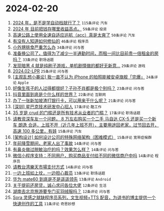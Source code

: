 # 2024-02-20

1. [2024 年，是不是学自动档就行了？](https://www.v2ex.com/t/1016734) `115条评论` `汽车`
1. [2024 年 目前把钱存哪里收益高点。](https://www.v2ex.com/t/1016722) `59条评论` `投资`
1. [高速公路上使用全速自适应巡航（acc）真是太爽了](https://www.v2ex.com/t/1016739) `50条评论` `汽车`
1. [有没有人知道如何修仙的](https://www.v2ex.com/t/1016775) `46条评论` `程序员`
1. [小外甥挑食严重怎么办](https://www.v2ex.com/t/1016704) `34条评论` `问与答`
1. [准备换公司了，值得为了减少一半通勤时间，而租一间比目前贵一倍租金的房吗？](https://www.v2ex.com/t/1016719) `33条评论` `职场话题`
1. [发现暗黑 4 就是纯刷子游戏，单机剧情做的都好无新意...](https://www.v2ex.com/t/1016706) `29条评论` `游戏`
1. [2024.02-LPR](https://www.v2ex.com/t/1016726) `25条评论` `问与答`
1. [[主观乱想小暴论] 我一直不认为 iPhone 的拍照能被安卓旗舰「完爆」](https://www.v2ex.com/t/1016755) `24条评论` `Apple`
1. [好像生孩子的人过得都很好？子孙不肖都是极个别吗？](https://www.v2ex.com/t/1016735) `23条评论` `问与答`
1. [抖音里面到底是个什么样的世界？](https://www.v2ex.com/t/1016752) `22条评论` `互联网`
1. [办了一张新加坡渣打银行卡，可以用来干什么呢？](https://www.v2ex.com/t/1016703) `21条评论` `问与答`
1. [[深圳] 星巴克技术研发中心招人](https://www.v2ex.com/t/1016766) `17条评论` `酷工作`
1. [35 岁是 crud 的门槛还是所有技术从业者的门槛？](https://www.v2ex.com/t/1016707) `17条评论` `职场话题`
1. [请教资深车友一个问题， 8 万左右购买一个二手 马自达 CX-5 还是买一个新车 朗逸 合适，上班不开（近几年上班不开），主要用途回老家，过节回去开，高速 100 多公里，有娃](https://www.v2ex.com/t/1016793) `15条评论` `汽车`
1. [[架构设计] 如何设计公司的特殊网络架构（困难模式）](https://www.v2ex.com/t/1016751) `15条评论` `宽带症候群`
1. [年前降雪期间，老家人出了事故](https://www.v2ex.com/t/1016772) `14条评论` `问与答`
1. [有鼻炎做过脱敏治疗的吗？效果怎么样？](https://www.v2ex.com/t/1016713) `14条评论` `问与答`
1. [微信小程序支持：不同用户，购买商品支付给不同的微信商户中吗](https://www.v2ex.com/t/1016712) `14条评论` `程序员`
1. [请教台湾樂天市場支付方式](https://www.v2ex.com/t/1016705) `14条评论` `问与答`
1. [一边上班如上坟，一边担心裁员](https://www.v2ex.com/t/1016749) `13条评论` `职场话题`
1. [华为 mate60 到底是不是遥遥领先](https://www.v2ex.com/t/1016746) `13条评论` `Android`
1. [关于提前还房贷，诚心求问各位大佬](https://www.v2ex.com/t/1016783) `12条评论` `生活`
1. [湖南去北京旅游要专门买羽绒服吗？](https://www.v2ex.com/t/1016730) `12条评论` `问与答`
1. [Sora 灵感之就缺程序员系列，文生视频+TTS 配音，为讲书的博主提供一个快速创作的工具](https://www.v2ex.com/t/1016716) `11条评论` `奇思妙想`
